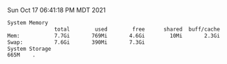 Sun Oct 17 06:41:18 PM MDT 2021
```bash
System Memory
               total        used        free      shared  buff/cache   available
Mem:           7.7Gi       769Mi       4.6Gi        10Mi       2.3Gi       6.6Gi
Swap:          7.6Gi       390Mi       7.3Gi
System Storage
665M	.
```
```bash
